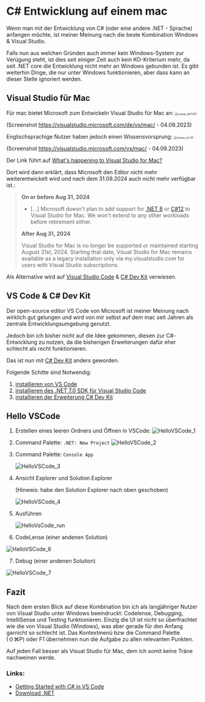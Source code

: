# C# Entwicklung auf einem mac

Wenn man mit der Entwicklung von C# (oder eine andere .NET  - Sprache) anfangen möchte, ist meiner Meinung nach die beste Kombination Windows &  Visual Studio.

Falls nun aus welchen Gründen auch immer kein Windows-System zur  Verügung steht, ist dies seit einiger Zeit auch kein KO-Kriterium mehr, da seit .NET core die Entwicklung nicht mehr an Windows gebunden ist. Es gibt weiterhin Dinge, die nur unter Windows funktionieren, aber dass kann an dieser Stelle ignoriert werden.

## Visual Studio für Mac

Für mac bietet Microsoft zum Entwickeln Visual Studio für Mac an: <img src="images/vsmac_de.png" alt="vsmac_de%50" style="zoom:50%;" />

(Screenshot https://visualstudio.microsoft.com/de/vs/mac/ -  04.09.2023)

Englischsprachige Nutzer haben jedoch einen Wissensvorsprung:
<img src="images/vsmac_en.png" alt="vsmac_en 50" style="zoom:50%;" />

(Screenshot https://visualstudio.microsoft.com/vs/mac/ - 04.09.2023)

Der Link führt auf [What's happening to Visual Studio for Mac?](https://learn.microsoft.com/en-us/visualstudio/mac/what-happened-to-vs-for-mac?view=vsmac-2022)

Dort wird dann erklärt, dass Microsoft den Editor nicht mehr weiterentwickelt wird und nach dem 31.09.2024 auch nicht mehr verfügbar ist.:

> **On or before Aug 31, 2024**
>
> - […] Microsoft doesn't plan to add support for [.NET 8](https://learn.microsoft.com/en-us/dotnet/core/whats-new/dotnet-8/) or [C#12](https://learn.microsoft.com/en-us/dotnet/csharp/whats-new/csharp-12/) to Visual Studio for Mac. We won't extend to any other workloads before retirement either.
>
> **After Aug 31, 2024**
>
> Visual Studio for Mac is no longer be supported or maintained starting August 31st, 2024. Starting that date, Visual Studio for Mac remains available as a legacy installation only via my.visualstudio.com for users with Visual Studio subscriptions.

Als Alternative wird auf [Visual Studio Code](https://code.visualstudio.com/docs/editor/whyvscode) & [C# Dev Kit](https://marketplace.visualstudio.com/items?itemName=ms-dotnettools.csdevkit) verwiesen.

## VS Code & C# Dev Kit

Der open-source editor VS Code von Microsoft ist meiner Meinung nach wirklich gut gelungen und wird von mir selbst auf dem mac seit Jahren als zentrale Entwicklungsumgebung genutzt. 

Jedoch bin ich bisher nicht auf die Idee gekommen, diesen zur C#-Entwicklung zu nutzen, da die bisherigen Erweiterungen dafür eher schlecht als recht funktionieren.

Das ist nun mit [C# Dev Kit](https://marketplace.visualstudio.com/items?itemName=ms-dotnettools.csdevkit) anders geworden.

Folgende Schitte sind Notwendig:

1. [installieren von VS Code](https://code.visualstudio.com/)
2. [installieren des .NET 7.0 SDK für Visual Studio Code](https://dotnet.microsoft.com/en-us/download/dotnet/sdk-for-vs-code?utm_source=vs-code&amp;utm_medium=referral&amp;utm_campaign=sdk-install)
3. [installieren der Erweiterung C# Dev Kit](https://marketplace.visualstudio.com/items?itemName=ms-dotnettools.csdevkit)



## Hello VSCode

1. Erstellen eines leeren Ordners und Öffnen in VSCode:
   ![HelloVSCode_1](images/HelloVSCode_1.png)

2. Command Palette: `.NET: New Project`
   ![HelloVSCode_2](images/HelloVSCode_2.png)

3. Command Palette: `Console App`

   ![HelloVSCode_3](images/HelloVSCode_3.png)

4. Ansicht Explorer und Solution Explorer

   (Hinweis: habe den Solution Explorer nach oben geschoben)

   ![HelloVSCode_4](images/HelloVSCode_4.png)
   

5. Ausführen

   ![HelloVsCode_run](images/HelloVsCode_run.png)



6. CodeLense (einer andenen Solution)

![HelloVSCode_6](images/HelloVSCode_6.png)

7. Debug (einer andenen Solution)

![HelloVSCode_7](images/HelloVSCode_7.png)

## Fazit

Nach dem ersten Blick auf diese Kombination bin ich als langjähriger Nutzer von Visual Studio unter Windows beeindruckt: Codelense, Debugging, IntelliSense und Testing funktionieren. Einzig die UI ist nicht so überfrachtet wie die von Visual Studio (Windows), was aber gerade für den Anfang garnicht so schlecht ist. Das Kontextmenü bzw die Command Palette (⇧⌘P)  oder F1  übernehmen nun die Aufgabe zu allen relevanten Punkten.

Auf jeden Fall besser als Visual Studio für Mac, dem ich somit keine Träne nachweinen werde.

### Links:

- [Getting Started with C# in VS Code](https://code.visualstudio.com/docs/csharp/get-started)
- [Download .NET](https://dotnet.microsoft.com/en-us/download/dotnet)
